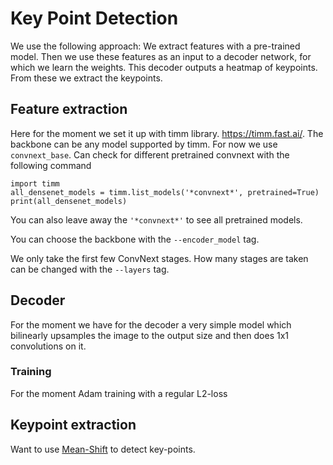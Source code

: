 # Key Point Detection

We use the following approach: We extract features with a pre-trained model.
Then we use these features as an input to a decoder network, for which we learn the weights.
This decoder outputs a heatmap of keypoints. From these we extract the keypoints.

## Feature extraction

Here for the moment we set it up with timm library. <https://timm.fast.ai/>.
The backbone can be any model supported by timm. For now we use `convnext_base`.
Can check for different pretrained convnext with the following command


```
import timm
all_densenet_models = timm.list_models('*convnext*', pretrained=True)
print(all_densenet_models)
```

You can also leave away the `'*convnext*'` to see all pretrained models.

You can choose the backbone with the `--encoder_model` tag.

We only take the first few ConvNext stages.
How many stages are taken can be changed with the `--layers` tag.

## Decoder

For the moment we have for the decoder a very simple model which
bilinearly upsamples the image to the output size and then does 1x1 convolutions on it.

### Training
For the moment Adam training with a regular L2-loss

## Keypoint extraction
Want to use [Mean-Shift](https://en.wikipedia.org/wiki/Mean_shift) to detect key-points.
